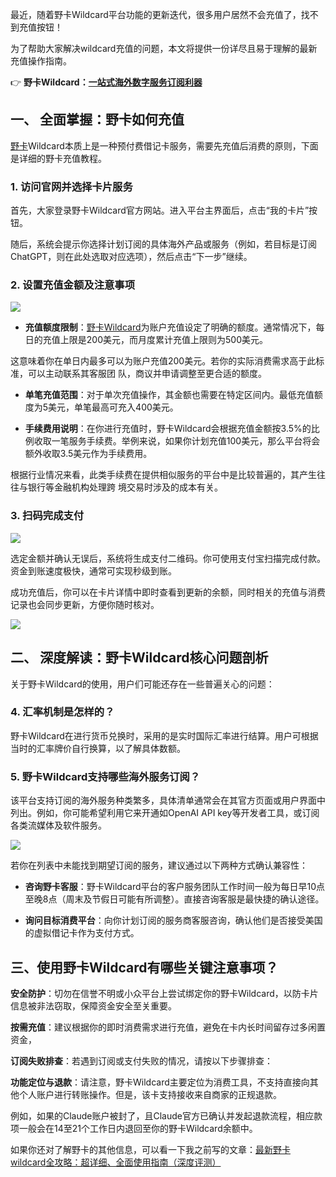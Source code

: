 最近，随着野卡Wildcard平台功能的更新迭代，很多用户居然不会充值了，找不到充值按钮！



为了帮助大家解决wildcard充值的问题，本文将提供一份详尽且易于理解的最新充值操作指南。



👉 **野卡Wildcard：[一站式海外数字服务订阅利器](https://yeka.ai/i/AGENT)**



## 一、 **全面掌握：野卡如何充值**

[野卡](https://www.fengshengyusheng.cn/%e6%9c%80%e6%96%b0%e9%87%8e%e5%8d%a1wildcard%e4%bd%bf%e7%94%a8%e6%8c%87%e5%8d%97%ef%bc%9a%e8%b6%85%e5%85%a8%e9%9d%a2%e4%bb%8b%e7%bb%8d/)Wildcard本质上是一种预付费借记卡服务，需要先充值后消费的原则，下面是详细的野卡充值教程。



### 1. **访问官网并选择卡片服务**

首先，大家登录野卡Wildcard官方网站。进入平台主界面后，点击“我的卡片”按钮。



随后，系统会提示你选择计划订阅的具体海外产品或服务（例如，若目标是订阅ChatGPT，则在此处选取对应选项），然后点击“下一步”继续。

### 2. **设置充值金额及注意事项**

![](https://workstation.sg.larksuite.com/space/api/box/stream/download/asynccode/?code=Zjk4MmRlMTQ1MDcyMDBjOTNiMzRjZDYyNDk0NTk1YjBfSXV5UFRzRG84Zjh0eFd3VzVEUTVuUXpualQwR3NLQUtfVG9rZW46WVJFVWJKaTJab0JTdFZ4Qk0waWxxbUFaZ3V4XzE3NDY3OTI4OTg6MTc0Njc5NjQ5OF9WNA)

* **充值额度限制**：[野卡Wildcard](https://www.fengshengyusheng.cn/%e6%9c%80%e6%96%b0%e9%87%8e%e5%8d%a1wildcard%e4%bd%bf%e7%94%a8%e6%8c%87%e5%8d%97%ef%bc%9a%e8%b6%85%e5%85%a8%e9%9d%a2%e4%bb%8b%e7%bb%8d/)为账户充值设定了明确的额度。通常情况下，每日的充值上限是200美元，而月度累计充值上限则为500美元。



&#x20;     这意味着你在单日内最多可以为账户充值200美元。若你的实际消费需求高于此标准，可以主动联系其客服团        队，商议并申请调整至更合适的额度。



* **单笔充值范围**：对于单次充值操作，其金额也需要在特定区间内。最低充值额度为5美元，单笔最高可充入400美元。



* **手续费用说明**：在你进行充值时，野卡Wildcard会根据充值金额按3.5%的比例收取一笔服务手续费。举例来说，如果你计划充值100美元，那么平台将会额外收取3.5美元作为手续费用。

&#x20;    根据行业情况来看，此类手续费在提供相似服务的平台中是比较普遍的，其产生往往与银行等金融机构处理跨       境交易时涉及的成本有关。



### 3. **扫码完成支付**




![](https://workstation.sg.larksuite.com/space/api/box/stream/download/asynccode/?code=OTdjMjMzM2QwZTk5YjMyOGExZGE3Mzg5NTIwYjk3MzhfQXhzQVZaSVpZMnRLNUFlNVU3cUJqcnBVTEtmakdaQk1fVG9rZW46UVVwV2JUN3ZXb1JyTlp4TGZuN2wzclNxZ2JwXzE3NDY3OTI4OTg6MTc0Njc5NjQ5OF9WNA)

选定金额并确认无误后，系统将生成支付二维码。你可使用支付宝扫描完成付款。资金到账速度极快，通常可实现秒级到账。



成功充值后，你可以在卡片详情中即时查看到更新的余额，同时相关的充值与消费记录也会同步更新，方便你随时核对。

![](https://workstation.sg.larksuite.com/space/api/box/stream/download/asynccode/?code=MDMyODFlYWU4MzFkMDVhMTVlZDQxY2ZjOGVjNjBkOThfUFR1QUNGdm1iRHZJZUJYQzgyOTZOVTMzMHV3dTl0M0pfVG9rZW46VjJnZGJuVERDb3NMSmJ4S09hQWxsMWJCZzhnXzE3NDY3OTI4OTg6MTc0Njc5NjQ5OF9WNA)

## 二、 **深度解读：野卡Wildcard核心问题剖析**

关于野卡Wildcard的使用，用户们可能还存在一些普遍关心的问题：

### 4. **汇率机制是怎样的？**


野卡Wildcard在进行货币兑换时，采用的是实时国际汇率进行结算。用户可根据当时的汇率牌价自行换算，以了解具体数额。

### 5. **野卡Wildcard支持哪些海外服务订阅？**


该平台支持订阅的海外服务种类繁多，具体清单通常会在其官方页面或用户界面中列出。例如，你可能希望利用它来开通如OpenAI API key等开发者工具，或订阅各类流媒体及软件服务。

![](https://workstation.sg.larksuite.com/space/api/box/stream/download/asynccode/?code=ZDhlMjQ4MDM4ZGE0OTI1YjA3YjFjMTBlMmQ2NGI3MzRfUjdlZzlOeEs4TFNUY0p5YThYWHAyMU81bmk0eXZlQlhfVG9rZW46RndPTmJrMFBqb3RwSzB4ZVd4Q2xQQ0l3Z1RjXzE3NDY3OTI4OTg6MTc0Njc5NjQ5OF9WNA)

若你在列表中未能找到期望订阅的服务，建议通过以下两种方式确认兼容性：

* **咨询野卡客服**：野卡Wildcard平台的客户服务团队工作时间一般为每日早10点至晚8点（周末及节假日可能有所调整）。直接咨询客服是最快捷的确认途径。



* **询问目标消费平台**：向你计划订阅的服务商客服咨询，确认他们是否接受美国的虚拟借记卡作为支付方式。



## **三、使用野卡Wildcard有哪些关键注意事项？**

**安全防护**：切勿在信誉不明或小众平台上尝试绑定你的野卡Wildcard，以防卡片信息被非法窃取，保障资金安全至关重要。



**按需充值**：建议根据你的即时消费需求进行充值，避免在卡内长时间留存过多闲置资金，



**订阅失败排查**：若遇到订阅或支付失败的情况，请按以下步骤排查：

**功能定位与退款**：请注意，野卡Wildcard主要定位为消费工具，不支持直接向其他个人账户进行转账操作。但是，该卡支持接收来自商家的正规退款。



例如，如果的Claude账户被封了，且Claude官方已确认并发起退款流程，相应款项一般会在14至21个工作日内退回至你的野卡Wildcard余额中。



如果你还对了解野卡的其他信息，可以看一下我之前写的文章：[最新野卡wildcard全攻略：超详细、全面使用指南（深度评测）](https://www.fengshengyusheng.cn/%e6%9c%80%e6%96%b0%e9%87%8e%e5%8d%a1wildcard%e4%bd%bf%e7%94%a8%e6%8c%87%e5%8d%97%ef%bc%9a%e8%b6%85%e5%85%a8%e9%9d%a2%e4%bb%8b%e7%bb%8d/)
